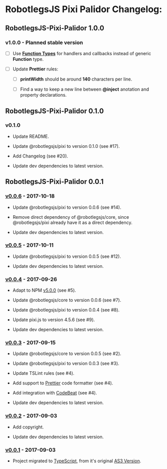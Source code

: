 # RobotlegsJS Pixi Palidor Changelog:

## RobotlegsJS-Pixi-Palidor 1.0.0

### v1.0.0 - Planned stable version

- [ ] Use [**Function Types**](https://www.typescriptlang.org/docs/handbook/functions.html) for handlers and callbacks instead of generic **Function** type.

- [ ] Update **Prettier** rules:

  - [ ] **printWidth** should be around **140** characters per line.

  - [ ] Find a way to keep a new line between **@inject** anotation and property declarations.

## RobotlegsJS-Pixi-Palidor 0.1.0

### v0.1.0

- Update README.

- Update @robotlegsjs/pixi to version 0.1.0 (see #17).

- Add Changelog (see #20).

- Update dev dependencies to latest version.

## RobotlegsJS-Pixi-Palidor 0.0.1

### [v0.0.6](https://github.com/RobotlegsJS/RobotlegsJS-Pixi/releases/tag/0.0.6) - 2017-10-18

- Update @robotlegsjs/pixi to version 0.0.6 (see #14).

- Remove direct dependency of @robotlegsjs/core, since @robotlegsjs/pixi already have it as a direct dependency.

- Update dev dependencies to latest version.

### [v0.0.5](https://github.com/RobotlegsJS/RobotlegsJS-Pixi/releases/tag/0.0.5) - 2017-10-11

- Update @robotlegsjs/pixi to version 0.0.5 (see #12).

- Update dev dependencies to latest version.

### [v0.0.4](https://github.com/RobotlegsJS/RobotlegsJS-Pixi/releases/tag/0.0.4) - 2017-09-26

- Adapt to NPM [v5.0.0](http://blog.npmjs.org/post/161081169345/v500) (see #5).

- Update @robotlegsjs/core to version 0.0.6 (see #7).

- Update @robotlegsjs/pixi to version 0.0.4 (see #8).

- Update pixi.js to version 4.5.6 (see #9).

- Update dev dependencies to latest version.

### [v0.0.3](https://github.com/RobotlegsJS/RobotlegsJS-Pixi/releases/tag/0.0.3) - 2017-09-15

- Update @robotlegsjs/core to version 0.0.5 (see #2).

- Update @robotlegsjs/pixi to version 0.0.3 (see #3).

- Update TSLint rules (see #4).

- Add support to [Prettier](https://prettier.io) code formatter (see #4).

- Add integration with [CodeBeat](https://codebeat.co) (see #4).

- Update dev dependencies to latest version.

### [v0.0.2](https://github.com/RobotlegsJS/RobotlegsJS-Pixi/releases/tag/0.0.2) - 2017-09-03

- Add copyright.

- Update dev dependencies to latest version.

### [v0.0.1](https://github.com/RobotlegsJS/RobotlegsJS-Pixi-Palidor/releases/tag/0.0.1) - 2017-09-03

- Project migrated to [TypeScript](https://www.typescriptlang.org/), from it's original [AS3 Version](https://github.com/RonaldoSetzer/robotlegs-extensions-Palidor).
